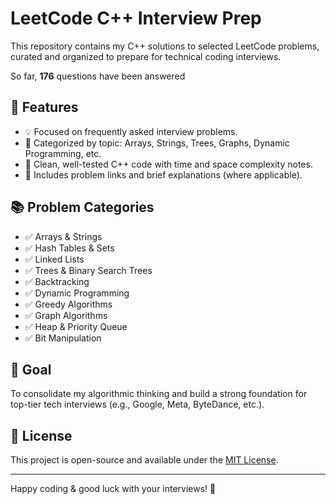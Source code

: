 # LeetCode C++ Interview Prep

This repository contains my C++ solutions to selected LeetCode problems, curated and organized to prepare for technical coding interviews.

So far, **176** questions have been answered

## 📌 Features

- 💡 Focused on frequently asked interview problems.
- 📂 Categorized by topic: Arrays, Strings, Trees, Graphs, Dynamic Programming, etc.
- 🧪 Clean, well-tested C++ code with time and space complexity notes.
- 📝 Includes problem links and brief explanations (where applicable).

## 📚 Problem Categories

- ✅ Arrays & Strings
- ✅ Hash Tables & Sets
- ✅ Linked Lists
- ✅ Trees & Binary Search Trees
- ✅ Backtracking
- ✅ Dynamic Programming
- ✅ Greedy Algorithms
- ✅ Graph Algorithms
- ✅ Heap & Priority Queue
- ✅ Bit Manipulation

## 🧠 Goal

To consolidate my algorithmic thinking and build a strong foundation for top-tier tech interviews (e.g., Google, Meta, ByteDance, etc.).

## 📜 License

This project is open-source and available under the [MIT License](LICENSE).

---

Happy coding & good luck with your interviews! 💪